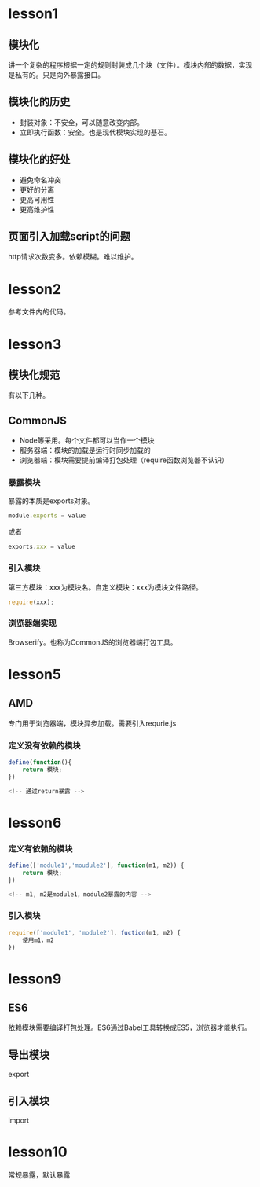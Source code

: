 # lesson1
## 模块化
讲一个复杂的程序根据一定的规则封装成几个块（文件）。模块内部的数据，实现是私有的。只是向外暴露接口。

## 模块化的历史
- 封装对象：不安全，可以随意改变内部。
- 立即执行函数：安全。也是现代模块实现的基石。

## 模块化的好处
- 避免命名冲突
- 更好的分离
- 更高可用性
- 更高维护性

## 页面引入加载script的问题
http请求次数变多。依赖模糊。难以维护。

# lesson2
参考文件内的代码。

# lesson3
## 模块化规范
有以下几种。

## CommonJS
- Node等采用。每个文件都可以当作一个模块
- 服务器端：模块的加载是运行时同步加载的
- 浏览器端：模块需要提前编译打包处理（require函数浏览器不认识）

### 暴露模块
暴露的本质是exports对象。
```js
module.exports = value
```
或者
```js
exports.xxx = value
```

### 引入模块
第三方模块：xxx为模块名。自定义模块：xxx为模块文件路径。
```js
require(xxx);
```

### 浏览器端实现
Browserify。也称为CommonJS的浏览器端打包工具。


# lesson5
## AMD
专门用于浏览器端，模块异步加载。需要引入requrie.js

### 定义没有依赖的模块
```js
define(function(){
	return 模块;
})

<!-- 通过return暴露 -->
```
# lesson6


### 定义有依赖的模块
```js
define(['module1','moudule2'], function(m1, m2)) {
	return 模块;
})

<!-- m1, m2是module1，module2暴露的内容 -->
```

### 引入模块
```js
require(['module1', 'module2'], fuction(m1, m2) {
	使用m1，m2
})
```


# lesson9
## ES6
依赖模块需要编译打包处理。ES6通过Babel工具转换成ES5，浏览器才能执行。

## 导出模块
export

## 引入模块
import

# lesson10
常规暴露，默认暴露